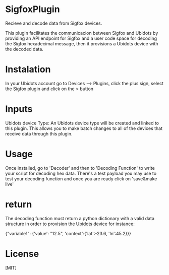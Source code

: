 # SigfoxPlugin

Recieve and decode data from Sigfox devices. 

This plugin facilitates the communicacion between Sigfox and Ubidots by providing an API endpoint for Sigfox and a user code space for decoding the Sigfox hexadecimal message, then it provisions a Ubidots device with the decoded data.

# Instalation 

In your Ubidots account go to Devices --> Plugins, click the plus sign, select the Sigfox plugin and click on the > button

# Inputs

Ubidots device Type: An Ubidots device type will be created and linked to this plugin. This allows you to make batch changes to all of the devices that receive data through this plugin.



# Usage

Once installed, go to 'Decoder' and then to 'Decoding Function' to write your script for decoding hex data. There's a test payload you may use to test your decoding function and once you are ready click on 'save&make live'

# return

The decoding function must return a python dictionary with a valid data structure in order to provision the Ubidots device for instance: 

{"variable1": {'value': "12.5", 'context':{'lat':-23.6, 'ln':45.2}}}

# License
[MIT]
